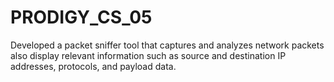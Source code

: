 # PRODIGY_CS_05
Developed a packet sniffer tool that captures and analyzes network packets also display relevant information such as source and destination IP addresses, protocols, and payload data.
